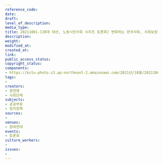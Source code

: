 ```yaml
---
reference_code: 
date: 
draft: 
level_of_description: 
media_type: 
title: 20211001-[20대 대선, 노동시민사회 시리즈 토론회] 변화하는 한국사회, 사회보장정책의 방향
description: 
weight: 
modified_at: 
created_at: 
link: 
public_access_status: 
copyright_status: 
components:
- https://kctu-photo.s3.ap-northeast-2.amazonaws.com/2021년/10월/20211001-[20대+대선,+노동시민사회+시리즈+토론회]+변화하는+한국사회,+사회보장정책의+방향/_R6Z0724.jpg
tags:
- 
creators:
- 총연맹
- 사회단체
subjects:
- 공공부문
- 정치정책
sources:
- 
venues:
- 참여연대
events:
- 토론회
culture_workers:
- 
issues:
- 
---
```

